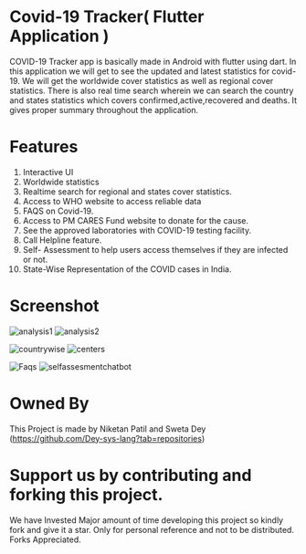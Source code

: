 # Covid-19 Tracker( Flutter Application )

COVID-19 Tracker app is basically made in Android with flutter using dart. In this application we will
get to see the updated and latest statistics for covid-19. We will get the worldwide cover statistics as
well as regional cover statistics. There is also real time search wherein we can search the country and states
statistics which covers confirmed,active,recovered and deaths. It gives proper summary throughout the application.

# Features
1. Interactive UI
2. Worldwide statistics
3. Realtime search for regional and states cover statistics.
4. Access to WHO website to access reliable data
5. FAQS on Covid-19.
6. Access to PM CARES Fund website to donate for the cause.
7. See the approved laboratories with COVID-19 testing facility.
8. Call Helpline feature.
9. Self- Assessment to help users access themselves if they are infected or not.
10. State-Wise Representation of the COVID cases in India.

# Screenshot


![analysis1](https://user-images.githubusercontent.com/62640723/88476949-d58c4480-cf59-11ea-8156-3bfc217966b4.JPG)           ![analysis2](https://user-images.githubusercontent.com/62640723/88476992-0a989700-cf5a-11ea-81ae-02510a6b9ae1.JPG)


![countrywise](https://user-images.githubusercontent.com/62640723/88476997-1a17e000-cf5a-11ea-99f0-6d263d3f058a.jpeg)     ![centers](https://user-images.githubusercontent.com/62640723/88477005-23a14800-cf5a-11ea-906d-cd606a473860.jpeg)


![Faqs](https://user-images.githubusercontent.com/62640723/88477012-2b60ec80-cf5a-11ea-88e7-1c9c3c1a79b0.jpeg)  ![selfassesmentchatbot](https://user-images.githubusercontent.com/62640723/88477113-0ae56200-cf5b-11ea-83a7-e90541dbe85f.gif)

# Owned By
This Project is made by Niketan Patil and Sweta Dey (https://github.com/Dey-sys-lang?tab=repositories) 

# Support us by contributing and forking this project.
 We have Invested Major amount of time developing this project so kindly fork and give it a star. Only for personal reference and not to be distributed.
 Forks Appreciated. 





